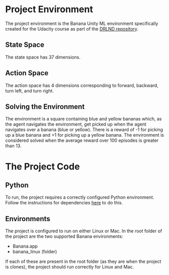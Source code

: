 # Project Environment

The project environment is the Banana Unity ML environment specifically created for the Udacity course as part of the [DRLND repository](https://github.com/udacity/deep-reinforcement-learning#dependencies). 

## State Space

The state space has 37 dimensions.

## Action Space

The action space has 4 dimensions corresponding to forward, backward, turn left, and turn right.


## Solving the Environment

The environment is a square containing blue and yellow bananas which, as the agent navigates the environment, get picked up when the agent navigates over a banana (blue or yellow). There is a reward of -1 for picking up a blue banana and +1 for picking up a yellow banana. The environment is considered solved when the average reward over 100 episodes is greater than 13.

# The Project Code

## Python

To run, the project requires a correctly configured Python environment. Follow the instructions for dependencies [here](https://github.com/udacity/deep-reinforcement-learning#dependencies) to do this.

## Environments

The project is configured to run on either Linux or Mac. In the root folder of the project are the two supported Banana environments:

* Banana.app
* banana_linux (folder)

If each of these are present in the root folder (as they are when the project is clones), the project should run correctly for Linux and Mac.

